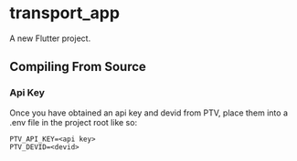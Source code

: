 # transport_app

A new Flutter project.

## Compiling From Source

### Api Key
Once you have obtained an api key and devid from PTV, place them into a .env file in the project root like so:
```env
PTV_API_KEY=<api key>
PTV_DEVID=<devid>
```
